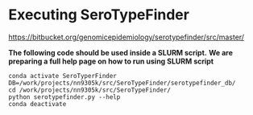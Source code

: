 **Executing SeroTypeFinder**
============================
https://bitbucket.org/genomicepidemiology/serotypefinder/src/master/ 


**The following code should be used inside a SLURM script.**
**We are preparing a full help page on how to run using SLURM script**


```
conda activate SeroTyperFinder
DB=/work/projects/nn9305k/src/SeroTypeFinder/serotypefinder_db/
cd /work/projects/nn9305k/src/SeroTypeFinder/
python serotypefinder.py --help 
conda deactivate 
```
